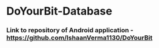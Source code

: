 # DoYourBit-Database

### Link to repository of Android application - https://github.com/IshaanVerma1130/DoYourBit
